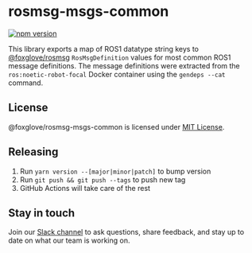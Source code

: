 # rosmsg-msgs-common

[![npm version](https://img.shields.io/npm/v/@foxglove/rosmsg-msgs-common.svg?style=flat)](https://www.npmjs.com/package/@foxglove/rosmsg-msgs-common)

This library exports a map of ROS1 datatype string keys to [@foxglove/rosmsg](https://github.com/foxglove/rosmsg) `RosMsgDefinition` values for most common ROS1 message definitions. The message definitions were extracted from the `ros:noetic-robot-focal` Docker container using the `gendeps --cat` command.

## License

@foxglove/rosmsg-msgs-common is licensed under [MIT License](https://opensource.org/licenses/MIT).

## Releasing

1. Run `yarn version --[major|minor|patch]` to bump version
2. Run `git push && git push --tags` to push new tag
3. GitHub Actions will take care of the rest

## Stay in touch

Join our [Slack channel](https://foxglove.dev/join-slack) to ask questions, share feedback, and stay up to date on what our team is working on.
